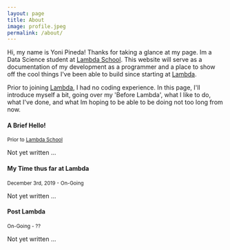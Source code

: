 ```yaml
---
layout: page
title: About
image: profile.jpeg
permalink: /about/
---
```


Hi, my name is Yoni Pineda! Thanks for taking a glance at my page. Im a Data Science student at [Lambda School](https://lambdaschool.com/). This website will serve as a documentation of my development as a programmer and a place to show off the cool things I've been able to build since starting at [Lambda](https://lambdaschool.com/).

Prior to joining [Lambda](https://lambdaschool.com/), I had no coding experience. In this page, I'll introduce myself a bit, going over my 'Before Lambda', what I like to do, what I've done, and what Im hoping to be able to be doing not too long from now.

#### A Brief Hello!
<small>Prior to [Lambda School](https://lambdaschool.com/)</small>

Not yet written ...

#### My Time thus far at Lambda
<small> December 3rd, 2019 - On-Going</small>

Not yet written ...

#### Post Lambda
<small>On-Going - ??</small>

Not yet written ...
